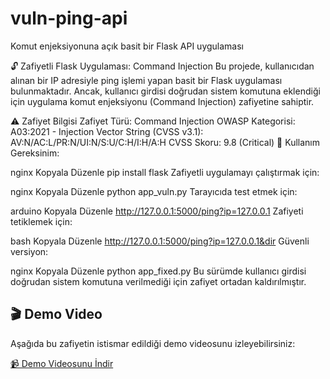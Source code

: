 # vuln-ping-api
 Komut enjeksiyonuna açık basit bir Flask API uygulaması

🔓 Zafiyetli Flask Uygulaması: Command Injection
Bu projede, kullanıcıdan alınan bir IP adresiyle ping işlemi yapan basit bir Flask uygulaması bulunmaktadır. Ancak, kullanıcı girdisi doğrudan sistem komutuna eklendiği için uygulama komut enjeksiyonu (Command Injection) zafiyetine sahiptir.

⚠️ Zafiyet Bilgisi
Zafiyet Türü: Command Injection
OWASP Kategorisi: A03:2021 - Injection
Vector String (CVSS v3.1): AV:N/AC:L/PR:N/UI:N/S:U/C:H/I:H/A:H
CVSS Skoru: 9.8 (Critical)
🐍 Kullanım
Gereksinim:

nginx
Kopyala
Düzenle
pip install flask
Zafiyetli uygulamayı çalıştırmak için:

nginx
Kopyala
Düzenle
python app_vuln.py
Tarayıcıda test etmek için:

arduino
Kopyala
Düzenle
http://127.0.0.1:5000/ping?ip=127.0.0.1
Zafiyeti tetiklemek için:

bash
Kopyala
Düzenle
http://127.0.0.1:5000/ping?ip=127.0.0.1&dir
Güvenli versiyon:

nginx
Kopyala
Düzenle
python app_fixed.py
Bu sürümde kullanıcı girdisi doğrudan sistem komutuna verilmediği için zafiyet ortadan kaldırılmıştır.

## 🎬 Demo Video

Aşağıda bu zafiyetin istismar edildiği demo videosunu izleyebilirsiniz:

[📹 Demo Videosunu İndir](./demo.mp4)


